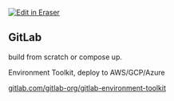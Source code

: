 <p><a target="_blank" href="https://app.eraser.io/workspace/wJbuHp8CRmjpCfXium60" id="edit-in-eraser-github-link"><img alt="Edit in Eraser" src="https://firebasestorage.googleapis.com/v0/b/second-petal-295822.appspot.com/o/images%2Fgithub%2FOpen%20in%20Eraser.svg?alt=media&amp;token=968381c8-a7e7-472a-8ed6-4a6626da5501"></a></p>

## GitLab
build from scratch or compose up.



Environment Toolkit, deploy to AWS/GCP/Azure



[﻿gitlab.com/gitlab-org/gitlab-environment-toolkit](https://gitlab.com/gitlab-org/gitlab-environment-toolkit) 


<!--- Eraser file: https://app.eraser.io/workspace/wJbuHp8CRmjpCfXium60 --->